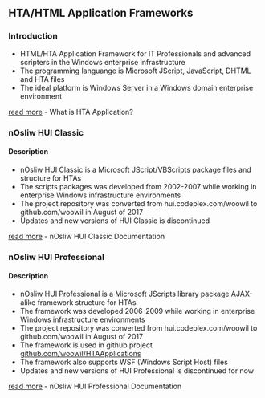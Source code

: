 

## HTA/HTML Application Frameworks

### Introduction
* HTML/HTA Application Framework for IT Professionals and advanced scripters in the Windows enterprise infrastructure
* The programming languange is Microsoft JScript, JavaScript, DHTML and HTA files
* The ideal platform is Windows Server in a Windows domain enterprise environment

[read more](https://msdn.microsoft.com/en-us/library/ms536496(v=vs.85).aspx) - What is HTA Application?

### nOsliw HUI Classic
#### Description
* nOsliw HUI Classic is a Microsoft JScript/VBScripts package files and structure for HTAs
* The scripts packages was developed from 2002-2007 while working in enterprise Windows infrastructure environments
* The project repository was converted from hui.codeplex.com/woowil to github.com/woowil in August of 2017
* Updates and new versions of HUI Classic is discontinued

[read more](./docs/hui-classic.md) - nOsliw HUI Classic Documentation

### nOsliw HUI Professional
#### Description
* nOsliw HUI Professional is a Microsoft JScripts library package AJAX-alike framework structure for HTAs
* The framework was developed 2006-2009 while working in enterprise Windows infrastructure environments
* The project repository was converted from hui.codeplex.com/woowil to github.com/woowil in August of 2017
* The framework is used in github project [github.com/woowil/HTAApplications](https://github.com/woowil/HTAApplications)
* The framework also supports WSF (Windows Script Host) files
* Updates and new versions of HUI Professional is discontinued for now

[read more](./docs/hui-professional.md) - nOsliw HUI Professional Documentation







